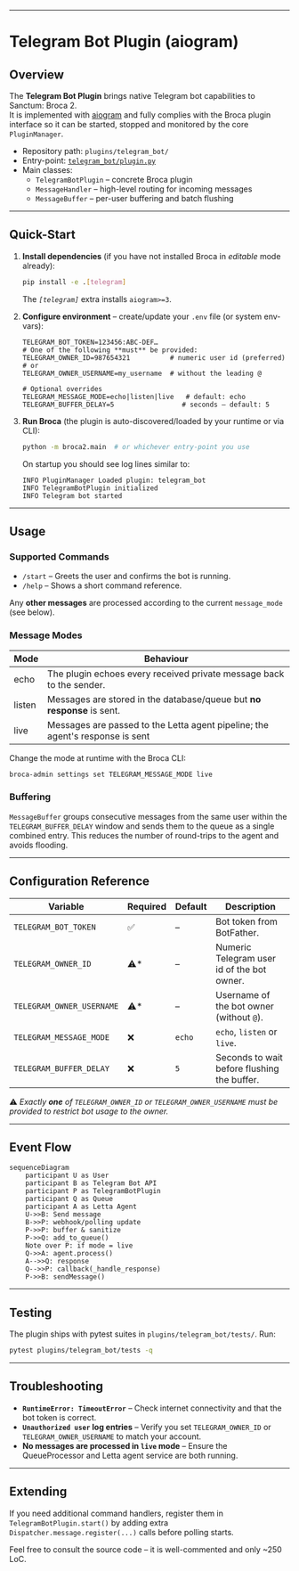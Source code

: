 





---

# Telegram Bot Plugin (aiogram)

## Overview
The **Telegram Bot Plugin** brings native Telegram bot capabilities to Sanctum: Broca 2.  
It is implemented with [aiogram](https://github.com/aiogram/aiogram) and fully complies with the Broca plugin interface so it can be started, stopped and monitored by the core `PluginManager`.

* Repository path: `plugins/telegram_bot/`
* Entry-point: [`telegram_bot/plugin.py`](../plugins/telegram_bot/plugin.py)
* Main classes:
  * `TelegramBotPlugin` – concrete Broca plugin
  * `MessageHandler` – high-level routing for incoming messages
  * `MessageBuffer` – per-user buffering and batch flushing

---

## Quick-Start
1. **Install dependencies** (if you have not installed Broca in *editable* mode already):
   ```bash
   pip install -e .[telegram]
   ```
   The *`[telegram]`* extra installs `aiogram>=3`.

2. **Configure environment** – create/update your `.env` file (or system env-vars):
   ```env
   TELEGRAM_BOT_TOKEN=123456:ABC-DEF…
   # One of the following **must** be provided:
   TELEGRAM_OWNER_ID=987654321          # numeric user id (preferred)
   # or
   TELEGRAM_OWNER_USERNAME=my_username  # without the leading @

   # Optional overrides
   TELEGRAM_MESSAGE_MODE=echo|listen|live   # default: echo
   TELEGRAM_BUFFER_DELAY=5                 # seconds – default: 5
   ```

3. **Run Broca** (the plugin is auto-discovered/loaded by your runtime or via CLI):
   ```bash
   python -m broca2.main  # or whichever entry-point you use
   ```

   On startup you should see log lines similar to:
   ```text
   INFO PluginManager Loaded plugin: telegram_bot
   INFO TelegramBotPlugin initialized
   INFO Telegram bot started
   ```

---

## Usage
### Supported Commands
* `/start` – Greets the user and confirms the bot is running.
* `/help` – Shows a short command reference.

Any **other messages** are processed according to the current `message_mode` (see below).

### Message Modes
| Mode   | Behaviour                                                                    |
|--------|-------------------------------------------------------------------------------|
| echo   | The plugin echoes every received private message back to the sender.          |
| listen | Messages are stored in the database/queue but **no response** is sent.        |
| live   | Messages are passed to the Letta agent pipeline; the agent's response is sent |

Change the mode at runtime with the Broca CLI:
```bash
broca-admin settings set TELEGRAM_MESSAGE_MODE live
```

### Buffering
`MessageBuffer` groups consecutive messages from the same user within the `TELEGRAM_BUFFER_DELAY` window and sends them to the queue as a single combined entry. This reduces the number of round-trips to the agent and avoids flooding.

---

## Configuration Reference
| Variable | Required | Default | Description |
|----------|----------|---------|-------------|
| `TELEGRAM_BOT_TOKEN` | ✅ | – | Bot token from BotFather. |
| `TELEGRAM_OWNER_ID` | ⚠️* | – | Numeric Telegram user id of the bot owner. |
| `TELEGRAM_OWNER_USERNAME` | ⚠️* | – | Username of the bot owner (without `@`). |
| `TELEGRAM_MESSAGE_MODE` | ❌ | `echo` | `echo`, `listen` or `live`. |
| `TELEGRAM_BUFFER_DELAY` | ❌ | `5` | Seconds to wait before flushing the buffer. |

⚠️ *Exactly **one** of `TELEGRAM_OWNER_ID` *or* `TELEGRAM_OWNER_USERNAME` must be provided to restrict bot usage to the owner.*

---

## Event Flow
```mermaid
sequenceDiagram
    participant U as User
    participant B as Telegram Bot API
    participant P as TelegramBotPlugin
    participant Q as Queue
    participant A as Letta Agent
    U->>B: Send message
    B->>P: webhook/polling update
    P->>P: buffer & sanitize
    P->>Q: add_to_queue()
    Note over P: if mode = live
    Q->>A: agent.process()
    A-->>Q: response
    Q-->>P: callback(_handle_response)
    P->>B: sendMessage()
```

---

## Testing
The plugin ships with pytest suites in `plugins/telegram_bot/tests/`.
Run:
```bash
pytest plugins/telegram_bot/tests -q
```

---

## Troubleshooting
* **`RuntimeError: TimeoutError`** –  Check internet connectivity and that the bot token is correct.
* **`Unauthorized user` log entries** – Verify you set `TELEGRAM_OWNER_ID` or `TELEGRAM_OWNER_USERNAME` to match your account.
* **No messages are processed in `live` mode** – Ensure the QueueProcessor and Letta agent service are both running.

---

## Extending
If you need additional command handlers, register them in `TelegramBotPlugin.start()` by adding extra `Dispatcher.message.register(...)` calls before polling starts.

Feel free to consult the source code – it is well-commented and only ~250 LoC.